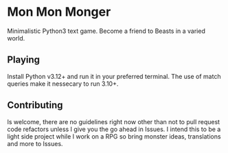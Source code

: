 # Mon Mon Monger
 Minimalistic Python3 text game. Become a friend to Beasts in a varied world.

## Playing
 Install Python v3.12+ and run it in your preferred terminal. The use of match queries make it nessecary to run 3.10+.

## Contributing
 Is welcome, there are no guidelines right now other than not to pull request code refactors unless I give you the go ahead in Issues. I intend this to be a light side project while I work on a RPG so bring monster ideas, translations and more to Issues. 

